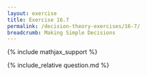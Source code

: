```yaml
---
layout: exercise
title: Exercise 16.7
permalink: /decision-theory-exercises/16-7/
breadcrumb: Making Simple Decisions
---
```


{% include mathjax_support %}

<div><i class="arrow-up" data-chapter="decision-theory-exercises" data-exercise="ex_7" data-rating="0"></i></div>
{% include_relative question.md %}
